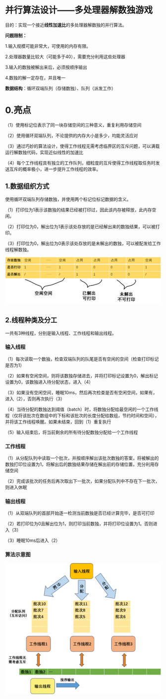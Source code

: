 # 并行算法设计——多处理器解数独游戏

目的：实现一个接近**线性加速比**的多处理器解数独的并行算法。

**问题限制：**

1.输入规模可能非常大，可使用的内存有限。

2.处理器数量比较大（可能多于40），需要充分利用这些处理器

3.输入的数独被解出来后，必须按顺序输出

4.数独的解一定存在，并且唯一

**数据结构**：循环双端队列（存储数独）、队列（派发工作）

# 0.亮点

（1）使用标记位表示了同一块存储空间的三种意义，重复利用存储空间

（2）使用循环双端队列，不论提供的内存大小是多少，均能灵活应对

（3）通过巧妙的算法设计，使得工作线程无需考虑临界区的互斥问题，可以满载运行解数独代码，实现近似线性的加速比

（4）每个工作线程具有独立的工作队列，细粒度的互斥使得工作线程取任务时发送互斥的概率极小，进一步提升工作线程的效率。

## 1.数据组织方式

使用循环双端队列存储数独，并使用两个标记位标记数据的含义。

（1）打印位为1表示该数独的结果已经被打印过，因此该内存被释放，此内存空闲。

（2）打印位为0，解出位为1表示该处存放的是已经解出来的数独结果，可以被打印。

（3）打印位为0，解出位为0表示该处存放的是未解出的数独，可以被配发给工作线程解数独。

![image-20230812111145358](pictures/image-20230812111145358.png)

## 2.线程种类及分工

一共有3种线程，分别是输入线程、工作线程和输出线程。

### 输入线程

（1）每次读取一个数独，检查双端队列的队尾是否有空闲的空间（检查打印标记是否为1）

（2）如果有空闲空间，则将该数独存储进去，并将打印标记设置为0，解出标记设置为0，该数独进入待分配状态，进入（4）

（3）如果没有空闲空间，睡眠10ms，然后再次检查是否有空闲空间，如果有，进入（2），否则再次执行（3）

（4）当待分配的数独达到阈值（batch）时，将数独分配给最空闲的一个工作线程（仅将该批次在数组中的下标和该批次的长度分配给数组，节约时间和空间），并将该工作线程唤醒。如果未结束，回到（1）重复执行

（5）输入结束后，将当前剩余的所有待分配数独分配给一个工作线程

### 工作线程

（1）从分配队列中读取一个批次，并按顺序解出该批次数独的答案，将被解出的数独打印位设置为1，将解出后的数独结果存储在解出前的存储位置，充分利用存储空间

（2）完成该批次的任务后再次取出下一批次，如果分配队列中不存在下一批次，则进入休眠

### 输出线程

（1）从双端队列的首部开始逐一检测当前数独是否已经计算完毕，是否可打印

（2）若打印位为0且解出位为1，则打印当前数独，并将打印位设置为1。否则进入（3）

（3）睡眠10ms后进入（2）

### 算法示意图

![image-20230812131133353](pictures/image-20230812131133353.png)